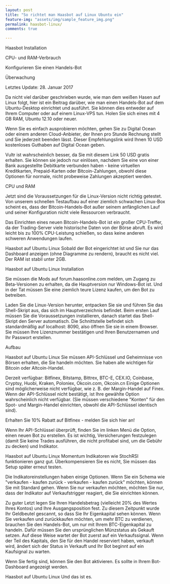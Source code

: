 ```yaml
---
layout: post
title: "So richtet man Haasbot auf Linux Ubuntu ein"
feature-img: "assets/img/sample_feature_img.png"
permalink: haasbot-linux/
comments: true

---
```

Haasbot Installation

CPU- und RAM-Verbrauch

Konfigurieren Sie einen Handels-Bot

Überwachung

Letztes Update: 28. Januar 2017


Da nicht viel darüber geschrieben wurde, wie man dem weißen Hasen auf Linux folgt, hier ist ein Beitrag darüber, wie man einen Handels-Bot auf dem Ubuntu-Desktop einrichtet und ausführt. Sie können dies entweder auf Ihrem Computer oder auf einem Linux-VPS tun. Holen Sie sich eines mit 4 GB RAM, Ubuntu 12.10 oder neuer.

Wenn Sie es einfach ausprobieren möchten, gehen Sie zu Digital Ocean oder einem anderen Cloud-Anbieter, der Ihnen pro Stunde Rechnung stellt und Sie jederzeit beenden lässt. Dieser Empfehlungslink wird Ihnen 10 USD kostenloses Guthaben auf Digital Ocean geben.

Vultr ist wahrscheinlich besser, da Sie mit diesem Link 50 USD gratis erhalten. Sie können sie jedoch nur einlösen, nachdem Sie eine von einer Bank ausgestellte Debitkarte verbunden haben - keine virtuellen Kreditkarten, Prepaid-Karten oder Bitcoin-Zahlungen, obwohl diese Optionen für normale, nicht probeweise Zahlungen akzeptiert werden.

CPU und RAM

Jetzt sind die Voraussetzungen für die Linux-Version nicht richtig getestet. Von unserem schnellen Testaufbau auf einer ziemlich schwachen Linux-Box scheint es, dass der Bitcoin-Handels-Bot außer seinem anfänglichen Lauf und seiner Konfiguration nicht viele Ressourcen verbraucht.

Das Einrichten eines neuen Bitcoin-Handels-Bot ist ein großer CPU-Treffer, da der Trading-Server viele historische Daten von der Börse abruft. Es wird leicht bis zu 100% CPU-Leistung schießen, so dass keine anderen schweren Anwendungen laufen.


Haasbot auf Ubuntu Linux
Sobald der Bot eingerichtet ist und Sie nur das Dashboard anzeigen (ohne Diagramme zu rendern), braucht es nicht viel. Der RAM ist stabil unter 2GB.


Haasbot auf Ubuntu Linux
Installation

Sie müssen die Mods auf forum.haasonline.com melden, um Zugang zu Beta-Versionen zu erhalten, da die Hauptversion nur Windows-Bot ist. Und in der Tat müssen Sie eine ziemlich teure Lizenz kaufen, um den Bot zu betreiben.

Laden Sie die Linux-Version herunter, entpacken Sie sie und führen Sie das Shell-Skript aus, das sich im Hauptverzeichnis befindet. Beim ersten Lauf müssen Sie die Voraussetzungen installieren, danach startet das Shell-Skript den Server automatisch. Die Schnittstelle befindet sich standardmäßig auf localhost: 8090, also öffnen Sie sie in einem Browser. Sie müssen Ihre Lizenznummer bestätigen und Ihren Benutzernamen und Ihr Passwort erstellen.

Aufbau


Haasbot auf Ubuntu Linux
Sie müssen API-Schlüssel und Geheimnisse von Börsen erhalten, die Sie handeln möchten. Sie haben alle wichtigen für Bitcoin oder Altcoin-Handel.

Derzeit verfügbar: Bitfinex, Bitstamp, Bittrex, BTC-E, CEX.IO, Coinbase, Cryptsy, Huobi, Kraken, Poloniex, Okcoin.com, Okcoin.cn
Einige Optionen sind möglicherweise nicht verfügbar, wie z. B. der Margin-Handel auf Finex. Wenn der API-Schlüssel nicht bestätigt, ist Ihre gewählte Option wahrscheinlich nicht verfügbar. (Sie müssen verschiedene "Konten" für den Spot- und Margin-Handel einrichten, obwohl die API-Schlüssel identisch sind).

Erhalten Sie 10% Rabatt auf Bitfinex - melden Sie sich hier an!

Wenn Ihr API-Schlüssel überprüft, finden Sie im linken Menü die Option, einen neuen Bot zu erstellen. Es ist wichtig, Versicherungen festzulegen (damit Sie keine Trades ausführen, die nicht profitabel sind, um die Gebühr zu decken) und Indikator.


Haasbot auf Ubuntu Linux
Momentum Indikatoren wie StochRSI funktionieren ganz gut. Überkompensieren Sie es nicht, Sie müssen das Setup später erneut testen.

Die Indikatoreinstellungen haben einige Optionen. Wenn Sie ein Schema wie "verkaufen - kaufen zurück - verkaufen - kaufen zurück" möchten, können Sie mit Standard gehen. Wenn Sie nur verkaufen möchten, möchten Sie nur, dass der Indikator auf Verkaufstrigger reagiert, die Sie einrichten können.

Zu guter Letzt legen Sie Ihren Handelsbetrag (vielleicht 20% des Wertes Ihres Kontos) und Ihre Ausgangsposition fest. Zu diesem Zeitpunkt wurde Ihr Geldbeutel gescannt, so dass Sie Ihr Eigenkapital sehen können. Wenn Sie verkaufen und zurückkaufen möchten, um mehr BTC zu verdienen, brauchen Sie den Handels-Bot, um nur mit Ihrem BTC-Eigenkapital zu handeln. Dafür müssen Sie den ursprünglichen Münzstatus als Gekauft setzen. Auf diese Weise wartet der Bot zuerst auf ein Verkaufssignal. Wenn der Teil des Kapitals, den Sie für den Handel reserviert haben, verkauft wird, ändert sich der Status in Verkauft und Ihr Bot beginnt auf ein Kaufsignal zu warten.

Wenn Sie fertig sind, können Sie den Bot aktivieren. Es sollte in Ihrem Bot-Dashboard angezeigt werden.


Haasbot auf Ubuntu Linux
Und das ist es.

